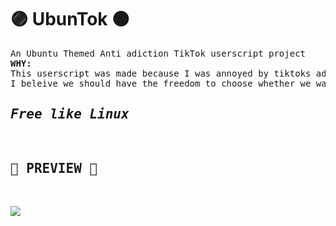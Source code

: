 # 🟣 UbunTok 🟠
<pre>An Ubuntu Themed Anti adiction TikTok userscript project
<b>WHY:</b> 
This userscript was made because I was annoyed by tiktoks addicting design evertime i want to visit it,
I beleive we should have the freedom to choose whether we want to be stuck in a loophole by tiktok or not!
<h2><i>Free like <b>Linux</b></i></h3>
<h2>🎵 PREVIEW 🎵</h2>
<p><img src=https://cdn.discordapp.com/attachments/1055995168144236605/1055995260796424202/Screenshot_from_2022-12-23_18-47-13.png></p>
